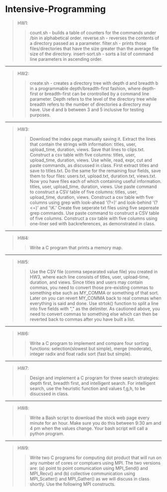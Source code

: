 # Intensive-Programming

>HW1: 
>>count.sh - builds a table of counters for the commands under /bin in alphabetical order.
>>reverse.sh - reverses the contents of a directory passed as a parameter.
>>filter.sh - prints those files/directories that have the size greater than the average file size of the directory. 
>>insert-sort.sh - sorts a list of command line parameters in ascending order.
---
>HW2:
>>create.sh - creates a directory tree with depth d and breadth b in a programmable depth/breadth-first fashion, where depth-first or breadth-first can be crontrolled by a command line parameter. Depth refers to the level of the directory tree while breadth refers to the number of directories a directory may have. Use d and b between 3 and 5 inclusive for testing purposes. 
---
>HW3:
>>Download the index page manually saving it. Extract the lines that contain the strings with information: titles, user, upload_time, duration, views. Save that lines to clips.txt. Construct a csv table with five columns: titles, user, upload_time, duration, views. Use while, read, expr, cut and paste commands, as discussed in class. First extract titles and save to titles.txt. Do the same for the remaining four fields, save them to four files: users.txt, upload.txt, duration.txt, views.txt. Now you have files each of which containing useful information. titles, user, upload_time, duration, views. Use paste command to construct a CSV table of five columns: titles, user, upload_time, duration, views. Construct a csv table with five columns using grep with look-ahead '(?=)' and look-behind '(?<=)' and '\K.' Create five seperate txt files using five sepereate grep commands. Use paste command to construct a CSV table of five columns. Construct a csv table with five columns using one-liner sed with backreferences, as demonstrated in class.
---
>HW4:
>>Write a C program that prints a memory map.
---
>HW5:
>>Use the CSV file (comma sepearated value file) you created in HW3, where each line consists of titles, user, upload-time, duration, and views. Since titles and users may contain commas, you need to convert those pre-existing commas to something else such as MY_COMMA or something of that sort. Later on you can revert MY_COMMA back to real commas when everything is said and done. Use strtok() function to split a line into five fields with "," as the delimiter. As cautioned above, you need to convert commas to something else which can then be reverted back to commas after you have built a list.
---
>HW6:
>>Write a C program to implement and compare four sorting functions: selection(slowest but simple), merge (moderate), integer radix and float radix sort (fast but simple).
---
>HW7:
>>Design and implement a C program for three search strategies: depth first, breadth first, and intelligent search. For intelligent search, use the heuristic function and values f,g,h, to be disucssed in class.
---
>HW8:
>>Write a Bash script to download the stock web page every minute for an hour. Make sure you do this between 9:30 am and 4 pm when the values change. Your bash script will call a python program.
---
>HW9:
>>Write two C programs for computing dot product that will run on any number of cores or comptuers using MPI. The two versions are: (a) point to point comunication using MPI_Send() and MPI_Recv() and (b) collective communication using MPI_Scatter() and MPI_Gather() as we will discuss in class shortly. Use the following MPI constructs.
